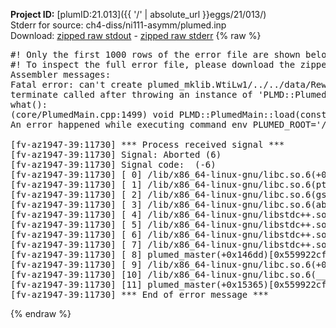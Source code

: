 **Project ID:** [plumID:21.013]({{ '/' | absolute_url }}eggs/21/013/)  
Stderr for source:  ch4-diss/ni111-asymm/plumed.inp   
Download: [zipped raw stdout](plumed.inp.plumed_master.stdout.txt.zip) - [zipped raw stderr](plumed.inp.plumed_master.stderr.txt.zip) 
{% raw %}
<pre>
#! Only the first 1000 rows of the error file are shown below
#! To inspect the full error file, please download the zipped raw stderr file above
Assembler messages:
Fatal error: can't create plumed_mklib.WtiLw1/../../data/ReweightGeomFES.o: No such file or directory
terminate called after throwing an instance of 'PLMD::Plumed::ExceptionError'
what():
(core/PlumedMain.cpp:1499) void PLMD::PlumedMain::load(const std::string&)
An error happened while executing command env PLUMED_ROOT='/home/runner/opt/lib/plumed_master' PLUMED_VERSION='2.11.0-dev' PLUMED_HTMLDIR='/home/runner/opt/share/doc/plumed_master' PLUMED_INCLUDEDIR='/home/runner/opt/include' PLUMED_PROGRAM_NAME='plumed_master' PLUMED_IS_INSTALLED='yes' "/home/runner/opt/lib/plumed_master"/scripts/mklib.sh -n -o ./../../data/ReweightGeomFES.2.11.0-dev.so ../../data/ReweightGeomFES.cpp

[fv-az1947-39:11730] *** Process received signal ***
[fv-az1947-39:11730] Signal: Aborted (6)
[fv-az1947-39:11730] Signal code:  (-6)
[fv-az1947-39:11730] [ 0] /lib/x86_64-linux-gnu/libc.so.6(+0x45330)[0x7fb3f6c45330]
[fv-az1947-39:11730] [ 1] /lib/x86_64-linux-gnu/libc.so.6(pthread_kill+0x11c)[0x7fb3f6c9eb2c]
[fv-az1947-39:11730] [ 2] /lib/x86_64-linux-gnu/libc.so.6(gsignal+0x1e)[0x7fb3f6c4527e]
[fv-az1947-39:11730] [ 3] /lib/x86_64-linux-gnu/libc.so.6(abort+0xdf)[0x7fb3f6c288ff]
[fv-az1947-39:11730] [ 4] /lib/x86_64-linux-gnu/libstdc++.so.6(+0xa5ff5)[0x7fb3f70a5ff5]
[fv-az1947-39:11730] [ 5] /lib/x86_64-linux-gnu/libstdc++.so.6(+0xbb0da)[0x7fb3f70bb0da]
[fv-az1947-39:11730] [ 6] /lib/x86_64-linux-gnu/libstdc++.so.6(_ZSt10unexpectedv+0x0)[0x7fb3f70a5a55]
[fv-az1947-39:11730] [ 7] /lib/x86_64-linux-gnu/libstdc++.so.6(+0xa5a6f)[0x7fb3f70a5a6f]
[fv-az1947-39:11730] [ 8] plumed_master(+0x146dd)[0x559922cf66dd]
[fv-az1947-39:11730] [ 9] /lib/x86_64-linux-gnu/libc.so.6(+0x2a1ca)[0x7fb3f6c2a1ca]
[fv-az1947-39:11730] [10] /lib/x86_64-linux-gnu/libc.so.6(__libc_start_main+0x8b)[0x7fb3f6c2a28b]
[fv-az1947-39:11730] [11] plumed_master(+0x15365)[0x559922cf7365]
[fv-az1947-39:11730] *** End of error message ***
</pre>
{% endraw %}
